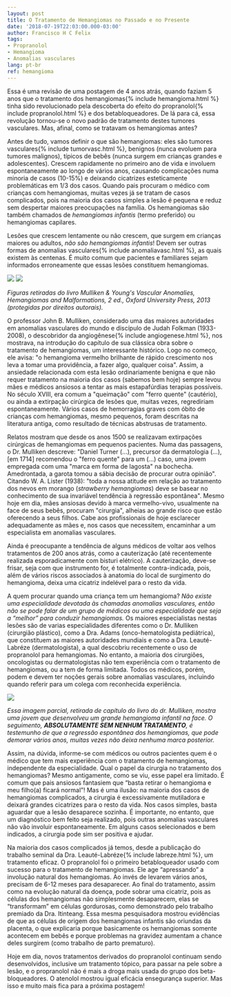 ```yaml
---
layout: post
title: O Tratamento de Hemangiomas no Passado e no Presente
date: '2018-07-19T22:03:00.000-03:00'
author: Francisco H C Felix
tags:
- Propranolol
- Hemangioma
- Anomalias vasculares
lang: pt-br
ref: hemangioma
---
```


Essa é uma revisão de uma postagem de 4 anos atrás, quando faziam 5 anos que o tratamento dos hemangiomas{% include hemangioma.html %} tinha sido revolucionado pela descoberta do efeito do propranolol{% include propranolol.html %} e dos betabloqueadores. De lá para cá, essa revolução tornou-se o novo padrão de tratamento destes tumores vasculares. Mas, afinal, como se tratavam os hemangiomas antes?
<!--more-->

Antes de tudo, vamos definir o que são hemangiomas: eles são tumores vasculares{% include tumorvasc.html %}, benignos (nunca evoluem para tumores malignos), típicos de bebês (nunca surgem em crianças grandes e adolescentes). Crescem rapidamente no primeiro ano de vida e involuem espontaneamente ao longo de vários anos, causando complicações numa minoria de casos (10-15%) e deixando cicatrizes esteticamente problemáticas em 1/3 dos casos. Quando pais procuram o médico com crianças com hemangiomas, muitas vezes já se tratam de casos complicados, pois na maioria dos casos simples a lesão é pequena e reduz sem despertar maiores preocupações na família. Os hemangiomas são também chamados de _hemangiomas infantis_ (termo preferido) ou hemangiomas capilares.

Lesões que crescem lentamente ou não crescem, que surgem em crianças maiores ou adultos, _não são hemangiomas infantis_! Devem ser outras formas de anomalias vasculares{% include anomaliavasc.html %}, as quais existem às centenas. É muito comum que pacientes e familiares sejam informados erroneamente que essas lesões constituem hemangiomas.

![](https://4.bp.blogspot.com/-OsJc9f__W2s/UynC-rNiobI/AAAAAAAAZ_Q/7AAE-94urB8/s1600/Captura+de+Tela+2014-03-19+a%CC%80s+11.13.04.png)
![](https://4.bp.blogspot.com/-psMv09JO_0c/UynC_otufTI/AAAAAAAAZ_Y/Uo7_XSXyx4Q/s1600/Captura+de+Tela+2014-03-19+a%CC%80s+11.24.00.png)

_Figuras retiradas do livro Mulliken &amp; Young's Vascular Anomalies, Hemangiomas and Malformations, 2 ed., Oxford University Press, 2013 (protegidas por direitos autorais)._

O professor John B. Mulliken, considerado uma
das maiores autoridades em anomalias vasculares do mundo e discípulo de Judah
Folkman (1933-2008), o descobridor da angiogênese{% include angiogenese.html %}, nos mostrava, na introdução do capítulo de sua clássica obra sobre o tratamento de hemangiomas, um interessante histórico.  Logo no começo, ele avisa: "o hemangioma vermelho brilhante de rápido crescimento nos leva a tomar uma providência, a fazer algo, qualquer coisa". Assim, a ansiedade relacionada com esta lesão ordinariamente benigna e que não requer tratamento na maioria dos casos (sabemos bem hoje) sempre levou mães e médicos ansiosos a tentar as mais estapafúrdias terapias possíveis. No século XVIII, era comum a "queimação" com "ferro quente" (cautério), ou ainda a extirpação cirúrgica de lesões que, muitas vezes, regrediriam espontaneamente. Vários casos de hemorragias graves com óbito de crianças com hemangiomas, mesmo pequenos, foram descritas na literatura antiga, como resultado de técnicas abstrusas de tratamento.

Relatos mostram que desde os anos 1500 se realizavam extirpações cirúrgicas de hemangiomas em pequenos pacientes. Numa das passagens, o Dr. Mulliken descreve: "Daniel Turner (...), precursor da dermatologia (...), [em 1714] recomendou o "ferro quente" para um (...) caso, uma jovem empregada com uma "marca em forma de lagosta" na bochecha. Amedrontada, a garota tomou a sábia decisão de procurar outra opinião".  Citando W. A. Lister (1938): "toda a nossa atitude em relação ao tratamento dos nevos em morango (_strawberry hemangiomas_) deve se basear no conhecimento de sua invariável tendência à regressão espontânea". Mesmo hoje em dia, mães ansiosas devido à marca vermelho-vivo, usualmente na face de seus bebês, procuram "cirurgia", alheias ao grande risco que estão oferecendo a seus filhos. Cabe aos profissionais de hoje esclarecer adequadamente as mães e, nos casos que necessitem, encaminhar a um especialista em anomalias vasculares.

Ainda é preocupante a tendência de alguns médicos de voltar aos velhos tratamentos de 200 anos atrás, como a cauterização (até recentemente realizada esporadicamente com bisturi elétrico). A cauterização, deve-se frisar, seja com que instrumento for, é totalmente contra-indicada, pois, além de vários riscos associados à anatomia do local de surgimento do hemangioma, deixa uma cicatriz indelével para o resto da vida.

A quem procurar quando uma criança tem um hemangioma? _Não existe uma especialidade devotada às chamadas anomalias vasculares, então não se pode falar de um grupo de médicos ou uma especialidade que seja a “melhor” para conduzir hemangiomas._ Os maiores especialistas nestas lesões são de varias especialidades diferentes como o Dr. Mulliken (cirurgião plástico), como a Dra. Adams (onco-hematologista pediátrica), que constituem as maiores autoridades mundiais e como a Dra. Leauté-Labréze (dermatologista), a qual descobriu recentemente o uso de propranolol para hemangiomas. No entanto, a maioria dos cirurgiões, oncologistas ou dermatologistas não tem experiência com o tratamento de hemangiomas, ou a tem de forma limitada. Todos os médicos, porém, podem e devem ter noções gerais sobre anomalias vasculares, incluindo quando referir para um colega com reconhecida experiência.

![](https://1.bp.blogspot.com/-oSJ6nNh9FAQ/Uyo_xbeZT_I/AAAAAAAAZ_w/7v4oePhAcrg/s1600/Captura+de+Tela+2014-03-19+a%CC%80s+12.26.43.png)

_Essa imagem parcial, retirada de capítulo do livro do dr. Mulliken, mostra uma jovem que desenvolveu um grande hemangioma infantil na face. O seguimento, **ABSOLUTAMENTE SEM NENHUM TRATAMENTO**, é testemunho de que a regressão espontânea dos hemangiomas, que pode demorar vários anos, muitas vezes não deixa nenhuma marca posterior._

Assim, na dúvida, informe-se com médicos ou outros pacientes quem é o médico que tem mais experiência com o tratamento de hemangiomas, independente da especialidade. Qual o papel da cirurgia no tratamento dos hemangiomas? Mesmo antigamente, como se viu, esse papel era limitado. É comum que pais ansiosos fantasiem que “basta retirar o hemangioma e meu filho(a) ficará normal”! Mas é uma ilusão: na maioria dos casos de hemangiomas complicados, a cirurgia é excessivamente mutiladora e deixará grandes cicatrizes para o resto da vida. Nos casos simples, basta aguardar que a lesão desaparece sozinha. É importante, no entanto, que um diagnóstico bem feito seja realizado, pois outras anomalias vasculares não vão involuir espontaneamente. Em alguns casos selecionados e bem indicados, a cirurgia pode sim ser positiva e ajudar.

Na maioria dos casos complicados já temos, desde a publicação do trabalho seminal da Dra. Leauté-Labréze{% include labreze.html %}, um tratamento eficaz. O propranolol foi o primeiro betabloqueador usado com sucesso para o tratamento de hemangiomas. Ele age “apressando” a involução natural dos hemangiomas. Ao invés de levarem vários anos, precisam de 6-12 meses para desaparecer. Ao final do tratamento, assim como na evolução natural da doença, pode sobrar uma cicatriz, pois as células dos hemangiomas não simplesmente desaparecem, elas se “transformam” em células gordurosas, como demonstrado pelo trabalho premiado da Dra. Itinteang. Essa mesma pesquisadora mostrou evidências de que as células de origem dos hemangiomas infantis são oriundas da placenta, o que explicaria porque basicamente os hemangiomas somente acontecem em
bebês e porque problemas na gravidez aumentam a chance deles surgirem (como trabalho de parto prematuro).

Hoje em dia, novos tratamentos derivados do propranolol continuam sendo desenvolvidos, inclusive um tratamento tópico, para passar na pele sobre a lesão, e o propranolol não é mais a droga mais usada do grupo dos beta-bloqueadores. O atenolol mostrou igual eficácia ensegurança superior. Mas isso e muito mais fica para a próxima postagem!
